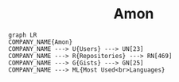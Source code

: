 <h1 align="center">Amon</h1>

```mermaid
graph LR
COMPANY_NAME{Amon}
COMPANY_NAME ---> U{Users} ---> UN[23]
COMPANY_NAME ---> R{Repositories} ---> RN[469]
COMPANY_NAME ---> G{Gists} ---> GN[25]
COMPANY_NAME ---> ML{Most Used<br>Languages}
```
